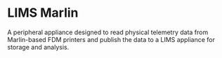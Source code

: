 # LIMS Marlin

A peripheral appliance designed to read physical telemetry data from Marlin-based FDM printers and publish the data to a LIMS appliance for storage and analysis.
